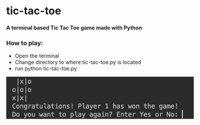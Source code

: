 # tic-tac-toe
#### A terminal based Tic Tac Toe game made with Python

### How to play:
* Open the terminal
* Change directory to where tic-tac-toe.py is located
* run python tic-tac-toe.py

![screenshot](https://github.com/aiRbAggiE/tic-tac-toe/blob/master/screenshot.png)
